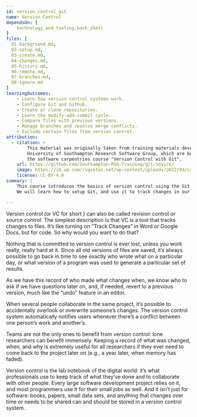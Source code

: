 ```yaml
---
id: version_control_git
name: Version Control
dependsOn: [
    technology_and_tooling.bash_shell
]
files: [
  01-background.md,
  02-setup.md,
  03-create.md,
  04-changes.md,
  05-history.md,
  06-remote.md,
  07-branches.md,
  08-ignore.md
]
learningOutcomes:
    - Learn how version control systems work.
    - Configure Git and Github.
    - Create or clone repositories.
    - Learn the modify-add-commit cycle.
    - Compare files with previous versions.
    - Manage branches and resolve merge conflicts.
    - Exclude certain files from version control.
attribution:
  - citation: >
        This material was originally taken from training materials developed by the
        University of Southampton Research Software Group, which are based on
        the software carpentries course "Version Control with Git".
    url: https://github.com/Southampton-RSG-Training/git-novice/
    image: https://i0.wp.com/rsgsoton.net/wp-content/uploads/2022/04/cropped-rsg_logo_orange_soton-4.webp
    license: CC-BY-4.0
summary: |
    This course introduces the basics of version control using the Git version control system.
    We will learn how to setup Git, and use it to track changes in our code.

---
```


Version control (or VC for short ) can also be called revision control or source
control. The simplest description is that VC is a tool that tracks changes to
files. It’s like turning on “Track Changes” in Word or Google Docs, but for code.
So why would you want to do that?

Nothing that is committed to version control is ever lost, unless you work
really, really hard at it. Since all old versions of files are saved, it’s
always possible to go back in time to see exactly who wrote what on a particular
day, or what version of a program was used to generate a particular set of
results.

As we have this record of who made what changes when, we know who to ask if we
have questions later on, and, if needed, revert to a previous version, much like
the “undo” feature in an editor.

When several people collaborate in the same project, it’s possible to
accidentally overlook or overwrite someone’s changes. The version control system
automatically notifies users whenever there’s a conflict between one person’s
work and another’s.

Teams are not the only ones to benefit from version control: lone researchers
can benefit immensely. Keeping a record of what was changed, when, and why is
extremely useful for all researchers if they ever need to come back to the
project later on (e.g., a year later, when memory has faded).

Version control is the lab notebook of the digital world: it’s what
professionals use to keep track of what they’ve done and to collaborate with
other people. Every large software development project relies on it, and most
programmers use it for their small jobs as well. And it isn’t just for software:
books, papers, small data sets, and anything that changes over time or needs to
be shared can and should be stored in a version control system.
